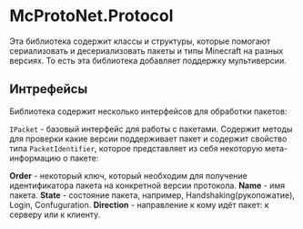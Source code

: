 # McProtoNet.Protocol

Эта библиотека содержит классы и структуры, которые помогают сериализовать и десериализовать
пакеты и типы Minecraft на разных версиях. То есть эта библиотека добавляет 
поддержку мультиверсии.

## Интрефейсы

Библиотека содержит несколько интерфейсов для обработки пакетов:

`IPacket` - базовый интерфейс для работы с пакетами. Содержит методы для проверки какие
версии поддерживает пакет и содержит свойство типа `PacketIdentifier`, которое представляет 
из себя некоторую мета-информацию о пакете: 

**Order** - некоторый ключ, который необходим для получение идентификатора пакета 
на конкретной версии протокола.
**Name** - имя пакета.
**State** - состояние пакета, например, Handshaking(рукопожатие), Login, Confuguration.
**Direction** - направление к кому идёт пакет: к серверу или к клиенту.

<code-blocks
    src="../../src/McProtoNet.Protocol/Internal/IPacket.cs"
    lang="C#"
    collapsed-title="IPacket.cs"
    collapsible="true"/>
